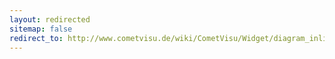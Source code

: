 ```yaml
---
layout: redirected
sitemap: false
redirect_to: http://www.cometvisu.de/wiki/CometVisu/Widget/diagram_inline/en
---
```


